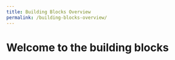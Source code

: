 ```yaml
---
title: Building Blocks Overview
permalink: /building-blocks-overview/
---
```


# Welcome to the building blocks